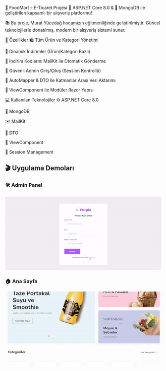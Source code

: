 🛒 FoodMart – E-Ticaret Projesi
🔧 ASP.NET Core 8.0 & 🍃 MongoDB ile geliştirilen kapsamlı bir alışveriş platformu!

📚 Bu proje, Murat Yücedağ hocamızın eğitmenliğinde geliştirilmiştir.
Güncel teknolojilerle donatılmış, modern bir alışveriş sistemi sunar.

🎯 Özellikler
🛍️ Tüm Ürün ve Kategori Yönetimi

💸 Dinamik İndirimler (Ürün/Kategori Bazlı)

📧 İndirim Kodlarını MailKit ile Otomatik Gönderme

🔑 Güvenli Admin Giriş/Çıkış (Session Kontrollü)

🔄 AutoMapper & DTO ile Katmanlar Arası Veri Aktarımı

🧩 ViewComponent ile Modüler Razor Yapısı

💻 Kullanılan Teknolojiler
⚙️ ASP.NET Core 8.0

🍃 MongoDB

✉️ MailKit

🧾 DTO

🧩 ViewComponent

🔐 Session Management

## 🎬 Uygulama Demoları


### 🛠️ Admin Panel
<img src="gif/2.gif" width="600"/>

### 🏠 Ana Sayfa
<img src="gif/1.gif" width="600"/>



